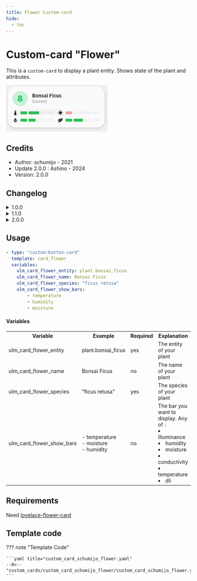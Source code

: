 ```yaml
---
title: Flower Custom-card
hide:
  - toc
---
```


<!-- markdownlint-disable MD046 -->

# Custom-card "Flower"

This is a `custom-card` to display a plant entity. Shows state of the plant and attributes.

![Generic](../../assets/img/flower.png)

## Credits

- Author: schumijo - 2021
- Update 2.0.0 : Ashino - 2024
- Version: 2.0.0

## Changelog

<details>
<summary>1.0.0</summary>
Initial release
</details>
<details>
<summary>1.1.0</summary>
Fix language files for beta5
Updated README
</details>
<details>
<summary>2.0.0</summary>
Add support to lovelace-flower-card from Olen (advanced forked version)
Updated README
</details>

## Usage

```yaml
- type: "custom:button-card"
  template: card_flower
  variables:
    ulm_card_flower_entity: plant.bonsai_ficus
    ulm_card_flower_name: Bonsai Ficus
    ulm_card_flower_species: "ficus retusa"
    ulm_card_flower_show_bars:
        - temperature
        - humidity
        - moisture
```

#### Variables

<table>
<tr>
<th>Variable</th>
<th>Example</th>
<th>Required</th>
<th>Explanation</th>
</tr>
<tr>
<td>ulm_card_flower_entity</td>
<td>plant.bonsai_ficus</td>
<td>yes</td>
<td>The entity of your plant</td>
</tr>
<tr>
<td>ulm_card_flower_name</td>
<td>Bonsai Ficus</td>
<td>no</td>
<td>The name of your plant</td>
</tr>
<tr>
<td>ulm_card_flower_species</td>
<td>"ficus retusa"</td>
<td>yes</td>
<td>The species of your plant</td>
</tr>
<tr>
<td>ulm_card_flower_show_bars</td>
<td>
- temperature
<br>
- moisture
<br>
- humidity
</td>
<td>no</td>
<td>The bar you want to display. Any of :
<li>illuminance</li>
<li>humidity</li>
<li>moisture</li>
<li>conductivity</li>
<li>temperature</li>
<li>dli</li>
</td>
</tr>
</table>

## Requirements

Need [lovelace-flower-card](https://github.com/Olen/lovelace-flower-card)

## Template code

??? note "Template Code"

    ```yaml title="custom_card_schumijo_flower.yaml"
    --8<-- "custom_cards/custom_card_schumijo_flower/custom_card_schumijo_flower.yaml"
    ```
